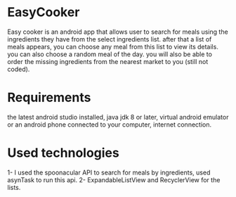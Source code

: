 # EasyCooker
Easy cooker is an android app that allows user to search for meals using the ingredients they have
 from the select ingredients list.
   after that a list of meals appears, you can choose any meal from this list to view its details.
   you can also choose a random meal of the day.
   you will also be able to order the missing ingredients from the nearest market to you (still not coded).
# Requirements
   the latest android studio installed,
   java jdk 8 or later,
   virtual android emulator or an android phone connected to your computer,
   internet connection.
# Used technologies
  1- I used the spoonacular API to search for meals by ingredients, used asynTask to run this api.
  2- ExpandableListView and RecyclerView for the lists.
